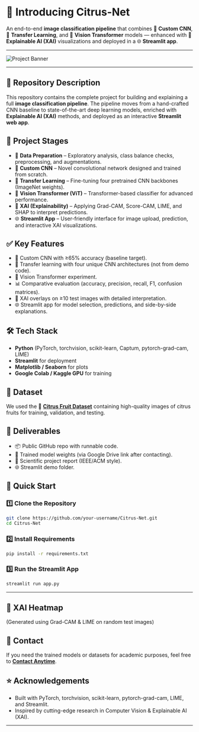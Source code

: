 # 🍊 Introducing **Citrus-Net**  

An end-to-end **image classification pipeline** that combines 🧱 **Custom CNN**, 🔁 **Transfer Learning**, and 🔭 **Vision Transformer** models — enhanced with 🧩 **Explainable AI (XAI)** visualizations and deployed in a 🌐 **Streamlit app**.  

---

![Project Banner](https://dummyimage.com/1200x400/000/fff&text=Citrus-Net+Project+Banner)  

---

## 📌 Repository Description  
This repository contains the complete project for building and explaining a full **image classification pipeline**. The pipeline moves from a hand-crafted CNN baseline to state-of-the-art deep learning models, enriched with **Explainable AI (XAI)** methods, and deployed as an interactive **Streamlit web app**.  



## 🚀 Project Stages  
- 🔎 **Data Preparation** – Exploratory analysis, class balance checks, preprocessing, and augmentations.  
- 🧱 **Custom CNN** – Novel convolutional network designed and trained from scratch.  
- 🔁 **Transfer Learning** – Fine-tuning four pretrained CNN backbones (ImageNet weights).  
- 🔭 **Vision Transformer (ViT)** – Transformer-based classifier for advanced performance.  
- 🧩 **XAI (Explainability)** – Applying Grad-CAM, Score-CAM, LIME, and SHAP to interpret predictions.  
- 🌐 **Streamlit App** – User-friendly interface for image upload, prediction, and interactive XAI visualizations.



## ✅ Key Features  
- 🧱 Custom CNN with ≥65% accuracy (baseline target).  
- 🔁 Transfer learning with four unique CNN architectures (not from demo code).  
- 🔭 Vision Transformer experiment.  
- 📊 Comparative evaluation (accuracy, precision, recall, F1, confusion matrices).  
- 🧩 XAI overlays on ≥10 test images with detailed interpretation.  
- 🌐 Streamlit app for model selection, predictions, and side-by-side explanations.  



## 🛠️ Tech Stack  
- **Python** (PyTorch, torchvision, scikit-learn, Captum, pytorch-grad-cam, LIME)  
- **Streamlit** for deployment  
- **Matplotlib / Seaborn** for plots  
- **Google Colab / Kaggle GPU** for training  



## 📂 Dataset  
We used the 🍊 [**Citrus Fruit Dataset**](https://data.mendeley.com/datasets/bxfgvsn9kw/6) containing high-quality images of citrus fruits for training, validation, and testing.  



## 📑 Deliverables  
- 📦 Public GitHub repo with runnable code.  
- 💾 Trained model weights (via Google Drive link after contacting).  
- 📄 Scientific project report (IEEE/ACM style).  
- 🌐 Streamlit demo folder.



## 🚀 Quick Start  

### 1️⃣ Clone the Repository  
```bash
git clone https://github.com/your-username/Citrus-Net.git
cd Citrus-Net
```

### 2️⃣ Install Requirements
```bash
pip install -r requirements.txt
```

### 3️⃣ Run the Streamlit App
```bash
streamlit run app.py
```
---

## 📸 XAI Heatmap
(Generated using Grad-CAM & LIME on random test images)

## 📧 Contact
If you need the trained models or datasets for academic purposes, feel free to [**Contact Anytime**](mailto:heyneeddev@gmail.com).

## ⭐ Acknowledgements
- Built with PyTorch, torchvision, scikit-learn, pytorch-grad-cam, LIME, and Streamlit.
- Inspired by cutting-edge research in Computer Vision & Explainable AI (XAI).


---


